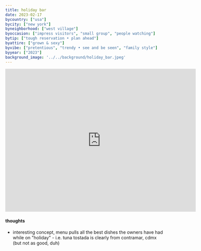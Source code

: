 ```yaml
---
title: holiday bar
date: 2023-02-17
bycountry: ["usa"]
bycity: ["new york"]
byneighborhood: ["west village"]
byoccasion: ["impress visitors", "small group", "people watching"]
bytip: ["tough reservation • plan ahead"]
byattire: ["grown & sexy"]
byvibe: ["pretentious", "trendy • see and be seen", "family style"]
byyear: ["2023"]
background_image: '../../background/holiday_bar.jpeg'
---
```


<iframe src="https://www.google.com/maps/embed?pb=!1m18!1m12!1m3!1d3023.490721959052!2d-74.00536542343511!3d40.72922643656006!2m3!1f0!2f0!3f0!3m2!1i1024!2i768!4f13.1!3m3!1m2!1s0x89c25900e4245681%3A0x487ee45e001308cc!2sHoliday%20Bar!5e0!3m2!1sen!2sus!4v1701221952191!5m2!1sen!2sus" width="600" height="450" style="border:0;" allowfullscreen="" loading="lazy" referrerpolicy="no-referrer-when-downgrade"></iframe>

#### thoughts
* interesting concept, menu pulls all the best dishes the owners have had while on "holiday" - i.e. tuna tostada is clearly from contramar, cdmx (but not as good, duh)